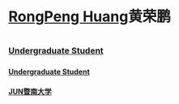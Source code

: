 <h1>
<a href="https://github.com/Creat008">RongPeng Huang</a>黄荣鹏
<h1> 

<h3>
<a href="https://jyxycj.jnu.edu.cn/cms/">Undergraduate Student</a>
<h3>
  
<h4>
  <a href="https://jyxycj.jnu.edu.cn/cms/">Undergraduate Student</a>
  <h4>
    
<h4>
  <a href="https://www.jnu.edu.cn/">JUN暨南大学</a>
<h4>


